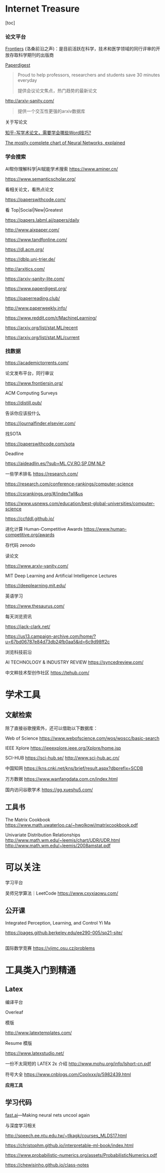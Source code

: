 # Internet Treasure

[toc]





### 论文平台



[Frontiers](https://www.frontiersin.org/) (洛桑前沿之声)：是目前活跃在科学，技术和医学领域的同行评审的开放存取科学期刊的出版商

[Paperdigest](https://www.paperdigest.org/)

> Proud to help professors, researchers and students save 30 minutes everyday
>
> 提供会议论文焦点，热门趋势的最新论文

http://arxiv-sanity.com/

> 提供一个交互性更强的arxiv数据库





关于写论文

[知乎-写学术论文，需要学会哪些Word技巧?](https://www.zhihu.com/question/28122209/answer/682114219)







[The mostly complete chart of Neural Networks, explained](https://towardsdatascience.com/the-mostly-complete-chart-of-neural-networks-explained-3fb6f2367464)









### 学会搜索

AI帮你理解科学|AI赋能学术搜索 https://www.aminer.cn/ 

https://www.semanticscholar.org/

看相关论文，看热点论文



https://paperswithcode.com/

看 Top|Social|New|Greatest

https://papers.labml.ai/papers/daily

http://www.aixpaper.com/

https://www.tandfonline.com/

https://dl.acm.org/

https://dblp.uni-trier.de/

http://arxitics.com/

https://arxiv-sanity-lite.com/

https://www.paperdigest.org/

https://paperreading.club/

http://www.paperweekly.info/

https://www.reddit.com/r/MachineLearning/

https://arxiv.org/list/stat.ML/recent

https://arxiv.org/list/stat.ML/current





### 找数据

https://academictorrents.com/







论文发布平台，同行审议

https://www.frontiersin.org/

ACM Computing Surveys

https://distill.pub/





告诉你应该投什么

https://journalfinder.elsevier.com/



找SOTA

https://paperswithcode.com/sota



Deadline

https://aideadlin.es/?sub=ML,CV,RO,SP,DM,NLP



一些学术排名 https://research.com/

https://research.com/conference-rankings/computer-science

https://csrankings.org/#/index?all&us

https://www.usnews.com/education/best-global-universities/computer-science

https://ccfddl.github.io/





进化计算 Human-Competitive Awards https://www.human-competitive.org/awards





存代码 zenodo





读论文

https://www.arxiv-vanity.com/







MIT Deep Learning and Artificial Intelligence Lectures

https://deeplearning.mit.edu/







英语学习

https://www.thesaurus.com/







每天浏览资讯

https://jack-clark.net/

https://us13.campaign-archive.com/home/?u=67bd06787e84d73db24fb0aa5&id=6c9d98ff2c



浏览科技前沿

AI TECHNOLOGY & INDUSTRY REVIEW https://syncedreview.com/ 

中文粹技术型创作社区 https://tehub.com/



# 学术工具



## 文献检索

除了直接谷歌搜索外，还可以借助以下数据库：

Web of Science https://www.webofscience.com/wos/woscc/basic-search

IEEE Xplore https://ieeexplore.ieee.org/Xplore/home.jsp

SCI-HUB https://sci-hub.se/  http://www.sci-hub.ac.cn/

中国知网 https://kns.cnki.net/kns/brief/result.aspx?dbprefix=SCDB

万方数据 https://www.wanfangdata.com.cn/index.html

国内访问谷歌学术 https://gg.xueshu5.com/



## 工具书

The Matrix Cookbook https://www.math.uwaterloo.ca/~hwolkowi/matrixcookbook.pdf

Univariate Distribution Relationships http://www.math.wm.edu/~leemis/chart/UDR/UDR.html  http://www.math.wm.edu/~leemis/2008amstat.pdf





# 可以关注

学习平台



吴师兄学算法｜LeetCode https://www.cxyxiaowu.com/





## 公开课

Integrated Perception, Learning, and Control Yi Ma

https://pages.github.berkeley.edu/ee290-005/sp21-site/

## 

国际数学竞赛 https://vjimc.osu.cz/problems



# 工具类入门到精通



## Latex



编译平台

Overleaf

模版

http://www.latextemplates.com/

Resume 模版

https://www.latexstudio.net/





一份不太简短的 LATEX 2ε 介绍 http://www.mohu.org/info/lshort-cn.pdf

符号大全 https://www.cnblogs.com/Coolxxx/p/5982439.html

**应用工具**







## 学习代码

[fast.ai](https://www.fast.ai/)—Making neural nets uncool again





与深度学习相关

http://speech.ee.ntu.edu.tw/~tlkagk/courses_MLDS17.html

https://christophm.github.io/interpretable-ml-book/index.html

https://www.probabilistic-numerics.org/assets/ProbabilisticNumerics.pdf

https://chewisinho.github.io/class-notes
